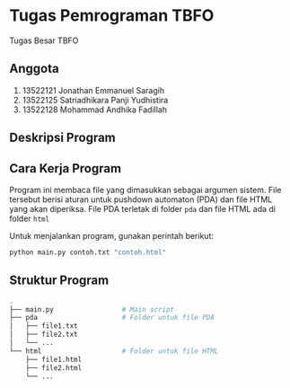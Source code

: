 # Tugas Pemrograman TBFO

Tugas Besar TBFO

## Anggota

1. 13522121 Jonathan Emmanuel Saragih
2. 13522125 Satriadhikara Panji Yudhistira
3. 13522128 Mohammad Andhika Fadillah

## Deskripsi Program

## Cara Kerja Program

Program ini membaca file yang dimasukkan sebagai argumen sistem. File tersebut berisi aturan untuk pushdown automaton (PDA) dan file HTML yang akan diperiksa. File PDA terletak di folder `pda` dan file HTML ada di folder `html`

Untuk menjalankan program, gunakan perintah berikut:

```bash
python main.py contoh.txt "contoh.html"
```

## Struktur Program

```bash
.
├── main.py                 # Main script
├── pda                     # Folder untuk file PDA
│   ├── file1.txt
│   ├── file2.txt
│   └── ...
└── html                    # Folder untuk file HTML
    ├── file1.html
    ├── file2.html
    └── ...
```
